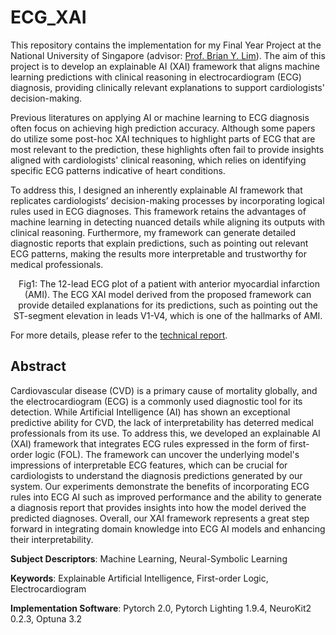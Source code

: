 # ECG_XAI

This repository contains the implementation for my Final Year Project at the National University of Singapore (advisor: [Prof. Brian Y. Lim](https://scholar.google.com/citations?user=_bza0AoAAAAJ)). The aim of this project is to develop an explainable AI (XAI) framework that aligns machine learning predictions with clinical reasoning in electrocardiogram (ECG) diagnosis, providing clinically relevant explanations to support cardiologists' decision-making.

Previous literatures on applying AI or machine learning to ECG diagnosis often focus on achieving high prediction accuracy. Although some papers do utilize some post-hoc XAI techniques to highlight parts of ECG that are most relevant to the prediction, these highlights often fail to provide insights aligned with cardiologists' clinical reasoning, which relies on identifying specific ECG patterns indicative of heart conditions.

To address this, I designed an inherently explainable AI framework that replicates cardiologists’ decision-making processes by incorporating logical rules used in ECG diagnoses. This framework retains the advantages of machine learning in detecting nuanced details while aligning its outputs with clinical reasoning. Furthermore, my framework can generate detailed diagnostic reports that explain predictions, such as pointing out relevant ECG patterns, making the results more interpretable and trustworthy for medical professionals.

<p align="center">
    <img src="https://github.com/user-attachments/assets/66c8999c-e373-4027-9f30-0e50c384c77d" alt="">
    Fig1: The 12-lead ECG plot of a patient with anterior myocardial infarction (AMI). The ECG XAI model derived from the proposed framework can provide detailed explanations for its predictions, such as pointing out the ST-segment elevation in leads V1-V4, which is one of the hallmarks of AMI.
</p>

For more details, please refer to the [technical report](Final_Report.pdf).


## Abstract

Cardiovascular disease (CVD) is a primary cause of mortality globally, and the electrocardiogram (ECG) is a commonly used diagnostic tool for its detection. While Artificial Intelligence (AI) has shown an exceptional predictive ability for CVD, the lack of interpretability has deterred medical professionals from its use. To address this, we developed an explainable AI (XAI) framework that integrates ECG rules expressed in the form of first-order logic (FOL). The framework can uncover the underlying model's impressions of interpretable ECG features, which can be crucial for cardiologists to understand the diagnosis predictions generated by our system. Our experiments demonstrate the benefits of incorporating ECG rules into ECG AI such as improved performance and the ability to generate a diagnosis report that provides insights into how the model derived the predicted diagnoses. Overall, our XAI framework represents a great step forward in integrating domain knowledge into ECG AI models and enhancing their interpretability.



**Subject Descriptors**: Machine Learning, Neural-Symbolic Learning

**Keywords**: Explainable Artificial Intelligence, First-order Logic, Electrocardiogram

**Implementation Software**: Pytorch 2.0, Pytorch Lighting 1.9.4, NeuroKit2 0.2.3, Optuna 3.2

